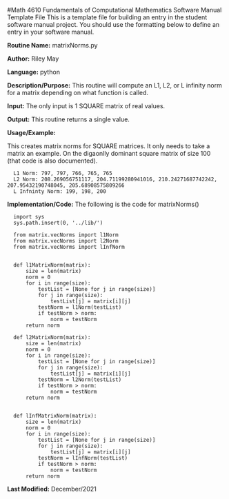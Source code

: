 #Math 4610 Fundamentals of Computational Mathematics Software Manual Template File
This is a template file for building an entry in the student software manual project. You should use the formatting below to
define an entry in your software manual.

**Routine Name:**           matrixNorms.py

**Author:** Riley May

**Language:** python

**Description/Purpose:** This routine will compute an L1, L2, or L infinity norm for a matrix depending on what function is called. 


**Input:** The only input is 1 SQUARE matrix of real values. 

**Output:** This routine returns a single value. 

**Usage/Example:**

This creates matrix norms for SQUARE matrices. It only needs to take a matrix an example. On the digaonlly dominant square matrix of size 100 (that code is also documented). 

      L1 Norm: 797, 797, 766, 765, 765
      L2 Norm: 208.269056751117, 204.71199280941016, 210.24271687742242, 207.95432190748045, 205.68908575809266
      L Infninty Norm: 199, 198, 200

**Implementation/Code:** The following is the code for matrixNorms()

      import sys
      sys.path.insert(0, '../lib/')

      from matrix.vecNorms import l1Norm
      from matrix.vecNorms import l2Norm
      from matrix.vecNorms import lInfNorm


      def l1MatrixNorm(matrix):
          size = len(matrix)
          norm = 0
          for i in range(size):
              testList = [None for j in range(size)]
              for j in range(size):
                  testList[j] = matrix[i][j]
              testNorm = l1Norm(testList)
              if testNorm > norm:
                  norm = testNorm
          return norm

      def l2MatrixNorm(matrix):
          size = len(matrix)
          norm = 0
          for i in range(size):
              testList = [None for j in range(size)]
              for j in range(size):
                  testList[j] = matrix[i][j]
              testNorm = l2Norm(testList)
              if testNorm > norm:
                  norm = testNorm
          return norm


      def lInfMatrixNorm(matrix):
          size = len(matrix)
          norm = 0
          for i in range(size):
              testList = [None for j in range(size)]
              for j in range(size):
                  testList[j] = matrix[i][j]
              testNorm = lInfNorm(testList)
              if testNorm > norm:
                  norm = testNorm
          return norm


**Last Modified:** December/2021
